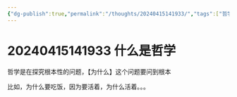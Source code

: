 ```yaml
---
{"dg-publish":true,"permalink":"/thoughts/20240415141933/","tags":["哲学"],"noteIcon":"2","created":"2024-03-18T20:27:57+08:00","updated":"2024-08-29T23:58:33+08:00"}
---
```



# 20240415141933 什么是哲学

哲学是在探究根本性的问题，【为什么】这个问题要问到根本

比如，为什么要吃饭，因为要活着，为什么活着。。。
